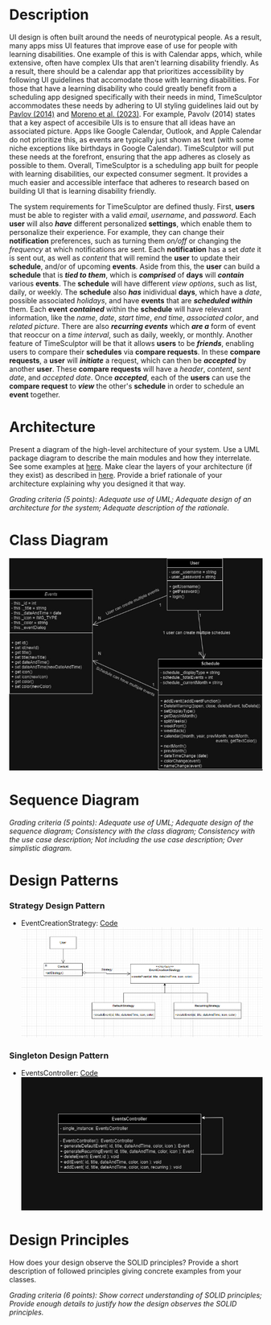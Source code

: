 
# Description
UI design is often built around the needs of neurotypical people. As a result, many apps miss UI features that improve ease of use for people with learning disabilities. One example of this is with Calendar apps, which, while extensive, often have complex UIs that aren't learning disability friendly. As a result, there should be a calendar app that prioritizes accessibility by following UI guidelines that accomodate those with learning disabilities. For those that have a learning disability who could greatly benefit from a scheduling app designed specifically with their needs in mind, TimeSculptor accommodates these needs by adhering to UI styling guidelines laid out by [Pavlov (2014)](https://www.scirp.org/html/7-9301792_43152.htm) and [Moreno et al. (2023)](https://link.springer.com/article/10.1007/s10209-023-00986-z). For example, Pavolv (2014) states that a key aspect of accesibile UIs is to ensure that all ideas have an associated picture. Apps like Google Calendar, Outlook, and Apple Calendar do not prioritize this, as events are typically just shown as text (with some niche exceptions like birthdays in Google Calendar). TimeSculptor will put these needs at the forefront, ensuring that the app adheres as closely as possible to them. Overall,
TimeSculptor is a scheduling app built for people with learning disabilities, our expected consumer segment. It provides a much easier and accessible interface that adheres to research based on building UI that is learning disability friendly.

The system requirements for TimeSculptor are defined thusly. First, **users** must be able to register with a valid _email_, _username_, and _password_. Each **user** will also **_have_** different personalized **settings**, which enable them to personalize their experience. For example, they can change their **notification** preferences, such as turning them _on/off_ or changing the _frequency_ at which notifications are sent. Each **notification** has a set _date_ it is sent out, as well as _content_ that will remind the **user** to update their **schedule**, and/or of upcoming **events**. Aside from this, the **user** can build a **schedule** that is **_tied to them_**, which is **_comprised_** of **days** will **_contain_** various **events**. The **schedule** will have different _view options_, such as list, daily, or weekly. The **schedule** also **_has_** inidividual **days**, which have a _date_, possible associated _holidays_, and have **events** that are **_scheduled within_** them. Each **event** **_contained_** within the **schedule** will have relevant information, like the _name_, _date_, _start time_, _end time_, _associated color_, and _related picture_. There are also **_recurring events_** which **_are a_** form of event that reoccur on a _time interval_, such as daily, weekly, or monthly. Another feature of TimeSculptor will be that it allows **users** to be **_friends_**, enabling users to compare their **schedules** via **compare requests**. In these **compare requests**, a **user** will **_initiate_** a request, which can then be **_accepted_** by another **user**. These **compare requests** will have a _header_, _content_, _sent date_, and _accepted date_. Once **_accepted_**, each of the **users** can use the **compare request** to **_view_** the other's **schedule** in order to schedule an **event** together.


# Architecture
Present a diagram of the high-level architecture of your system. Use a UML package diagram to describe the main modules and how they interrelate. See some examples at [here](https://www.uml-diagrams.org/package-diagrams-examples.html). Make clear the layers of your architecture (if they exist) as described in [here](https://www.uml-diagrams.org/multi-layered-application-uml-model-diagram-example.html). Provide a brief rationale of your architecture explaining why you designed it that way.

*Grading criteria (5 points): Adequate use of UML; Adequate design of an architecture for the system; Adequate description of the rationale.*

# Class Diagram
![UML_Class_Diagram](../assets/Deliverable_5_UML_Diagram.jpg)

# Sequence Diagram


*Grading criteria (5 points): Adequate use of UML; Adequate design of the sequence diagram; Consistency with the class diagram; Consistency with the use case description; Not including the use case description; Over simplistic diagram.*

# Design Patterns

### Strategy Design Pattern
- EventCreationStrategy: [Code](https://github.com/nickw409/TimeSculptor/blob/main/TimeSculptor/src/App.jsx)    
  ![Strategy](../assets/TimeSculptorStrategy.png)



### Singleton Design Pattern
- EventsController: [Code](https://github.com/nickw409/TimeSculptor/blob/main/TimeSculptor/src/App.jsx)    
  ![Singleton](../assets/singletonDesignPattern.jpg)


# Design Principles
How does your design observe the SOLID principles? Provide a short description of followed principles giving concrete examples from your classes.

*Grading criteria (6 points): Show correct understanding of SOLID principles; Provide enough details to justify how the design observes the SOLID principles.*
